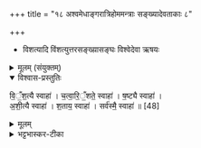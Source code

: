 +++
title = "१८ अश्वमेधाङ्गरात्रिहोममन्त्राः सङ्ख्यादेवताकाः ८"

+++
- विशत्यादि विंशत्युत्तरसङ्ख्य़ासङ्घः
विश्वेदेवा ऋषयः
<details><summary>मूलम् (संयुक्तम्)</summary>

वि॒ँ॒श॒त्यै स्वाहा॑ चत्वारि॒ँ॒शते॒ स्वाहा॑ ष॒ष्ट्यै स्वाहा॑ऽशी॒त्यै स्वाहा॑ श॒ताय॒ स्वाहा॒ सर्व॑स्मै॒ स्वाहा॑ ॥ [48]
</details>

<details open><summary>विश्वास-प्रस्तुतिः</summary>

वि॒ँ॒श॒त्यै स्वाहा॑ । च॒त्वा॒रि॒ँ॒शते॒ स्वाहा॑ । ष॒ष्ट्यै स्वाहा॑ ।  
अ॒शी॒त्यै स्वाहा॑ । श॒ताय॒ स्वाहा॑ । सर्व॑स्मै॒ स्वाहा॑ ॥ [48]
</details>

<details><summary>मूलम्</summary>

वि॒ँ॒श॒त्यै स्वाहा॑ । च॒त्वा॒रि॒ँ॒शते॒ स्वाहा॑ । ष॒ष्ट्यै स्वाहा॑ ।  
अ॒शी॒त्यै स्वाहा॑ । श॒ताय॒ स्वाहा॑ । सर्व॑स्मै॒ स्वाहा॑ ॥ [48]
</details>

<details><summary>भट्टभास्कर-टीका</summary>

अथ दशादिद्विगुणकया विंशत्या शतान्ता गृह्यन्ते - विंशत्या इति ॥ अत्रापि शतस्य क्रमप्राप्तिः स्पष्टा ॥

इति सप्तमे द्वितीये अष्टादशोनुवाकः ॥  
</details>
